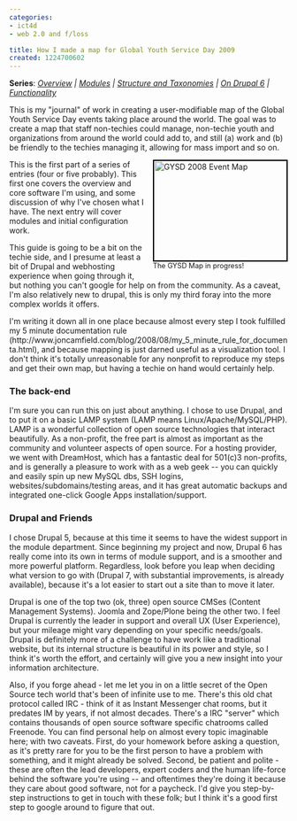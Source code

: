 ```yaml
---
categories:
- ict4d
- web 2.0 and f/loss

title: How I made a map for Global Youth Service Day 2009
created: 1224700602
---
```

<p><strong>Series</strong>: <em><a href="">Overview</a> | <a href="http://www.joncamfield.com/blog/2008/10/drupal_and_maps_ii_modules_in_1.html">Modules</a> | <a href="http://www.joncamfield.com/blog/2008/11/drupal_and_maps_iii_getting_di.html">Structure and Taxonomies</a> | <a href="http://joncamfield.com/blog/2008/12/drupal_mapping_iii5_moving_up.html">On Drupal 6</a> | <a href="http://joncamfield.com/blog/2008/12/drupal_mapping_iv_filtering_an.html">Functionality</a></em></p>

<p>This is my "journal" of work in creating a user-modifiable map of the Global Youth Service Day events taking place around the world.  The goal was to create a map that staff non-techies could manage, non-techie youth and organizations from around the world could add to, and still (a) work and (b) be friendly to the techies managing it, allowing for mass import and so on.</p>

<div style="float: right; margin-left: 10px; margin-bottom: 10px;"><img alt="GYSD 2008 Event Map" src="/images/gysdmap.jpg" style="border: 2px solid black; width: 240px; height: 180px;"></a><br><span style="font-size: 0.9em; margin-top: 0px;">The GYSD Map in progress!</span></div>

<p>This is the first part of a series of entries (four or five probably).  This first one covers the overview and core software I'm using, and some discussion of why I've chosen what I have.  The next entry will cover modules and initial configuration work.</p>

<p>This guide is going to be a bit on the techie side, and I presume at least a bit of Drupal and webhosting experience when going through it, but nothing you can't google for help on from the community.  As a caveat, I'm also relatively new to drupal, this is only my third foray into the more complex worlds it offers.</p>

<p>I'm writing it down all in one place because almost every step I took fulfilled my 5 minute documentation rule (http://www.joncamfield.com/blog/2008/08/my_5_minute_rule_for_documenta.html), and because mapping is just darned useful as a visualization tool.  I don't think it's totally unreasonable for any nonprofit to reproduce my steps and get their own map, but having a techie on hand would certainly help.  <br />
</p>
                           </div>
                           <div id="more" class="entry-more">
                              <h3>The back-end</h3>

<p>I'm sure you can run this on just about anything.  I chose to use Drupal, and to put it on a basic LAMP system (LAMP means Linux/Apache/MySQL/PHP).  LAMP is a wonderful collection of open source technologies that interact beautifully.  As a non-profit, the free part is almost as important as the community and volunteer aspects of open source.  For a hosting provider, we went with DreamHost, which has a fantastic deal for 501(c)3 non-profits, and is generally a pleasure to work with as a web geek -- you can quickly and easily spin up new MySQL dbs, SSH logins, websites/subdomains/testing areas, and it has great automatic backups and integrated one-click Google Apps installation/support.</p>

<h3>Drupal and Friends</h3>
I chose Drupal 5, because at this time it seems to have the widest support in the module department.  Since beginning my project and now, Drupal 6 has really come into its own in terms of module support, and is a smoother and more powerful platform.  Regardless, look before you leap when deciding what version to go with (Drupal 7, with substantial improvements, is already available), because it's a lot easier to start out a site than to move it later.

<p>Drupal is one of the top two (ok, three) open source CMSes (Content Management Systems).  Joomla and Zope/Plone being the other two.  I feel Drupal is currently the leader in support and overall UX (User Experience), but your mileage might vary depending on your specific needs/goals.  Drupal is definitely more of a challenge to have work like a traditional website, but its internal structure is beautiful in its power and style, so I think it's worth the effort, and certainly will give you a new insight into your information architecture.</p>

<p>Also, if you forge ahead - let me let you in on a little secret of the Open Source tech world that's been of infinite use to me.  There's this old chat protocol called IRC - think of it as Instant Messenger chat rooms, but it predates IM by years, if not almost decades.  There's a IRC "server" which contains thousands of open source software specific chatrooms called Freenode.  You can find personal help on almost every topic imaginable here; with two caveats. First, do your homework before asking a question, as it's pretty rare for you to be the first person to have a problem with something, and it might already be solved.  Second, be patient and polite - these are often the lead developers, expert coders and the human life-force behind the software you're using -- and oftentimes they're doing it because they care about good software, not for a paycheck.  I'd give you step-by-step instructions to get in touch with these folk; but I think it's a good first step to google around to figure that out.</p>
